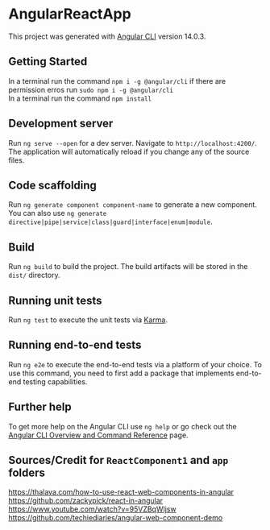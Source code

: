 # AngularReactApp

This project was generated with [Angular CLI](https://github.com/angular/angular-cli) version 14.0.3.

## Getting Started

In a terminal run the command `npm i -g @angular/cli` if there are permission erros run `sudo npm i -g @angular/cli` <br />
In a terminal run the command `npm install`

## Development server

Run `ng serve --open` for a dev server. Navigate to `http://localhost:4200/`. The application will automatically reload if you change any of the source files.

## Code scaffolding

Run `ng generate component component-name` to generate a new component. You can also use `ng generate directive|pipe|service|class|guard|interface|enum|module`.

## Build

Run `ng build` to build the project. The build artifacts will be stored in the `dist/` directory.

## Running unit tests

Run `ng test` to execute the unit tests via [Karma](https://karma-runner.github.io).

## Running end-to-end tests

Run `ng e2e` to execute the end-to-end tests via a platform of your choice. To use this command, you need to first add a package that implements end-to-end testing capabilities.

## Further help

To get more help on the Angular CLI use `ng help` or go check out the [Angular CLI Overview and Command Reference](https://angular.io/cli) page.

## Sources/Credit for `ReactComponent1` and `app` folders 

https://thalava.com/how-to-use-react-web-components-in-angular <br />
https://github.com/zackypick/react-in-angular <br />
https://www.youtube.com/watch?v=95VZBqWljsw <br />
https://github.com/techiediaries/angular-web-component-demo <br />
